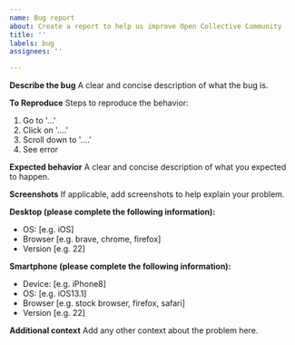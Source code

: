```yaml
---
name: Bug report
about: Create a report to help us improve Open Collective Community
title: ''
labels: bug
assignees: ''

---
```


**Describe the bug**
A clear and concise description of what the bug is.

**To Reproduce**
Steps to reproduce the behavior:
1. Go to '...'
2. Click on '....'
3. Scroll down to '....'
4. See error

**Expected behavior**
A clear and concise description of what you expected to happen.

**Screenshots**
If applicable, add screenshots to help explain your problem.

**Desktop (please complete the following information):**
 - OS: [e.g. iOS]
 - Browser [e.g. brave, chrome, firefox]
 - Version [e.g. 22]

**Smartphone (please complete the following information):**
 - Device: [e.g. iPhone8]
 - OS: [e.g. iOS13.1]
 - Browser [e.g. stock browser, firefox, safari]
 - Version [e.g. 22]

**Additional context**
Add any other context about the problem here.
